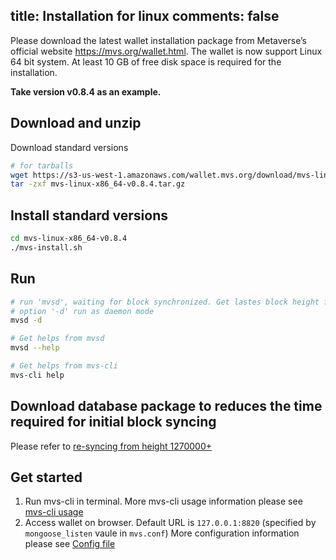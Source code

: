 title: Installation for linux
comments: false
---

Please download the latest wallet installation package from Metaverse’s official website <https://mvs.org/wallet.html>. The wallet is now support Linux 64 bit system. At least 10 GB of free disk space is required for the installation.

**Take version v0.8.4 as an example.**

## Download and unzip
Download standard versions
```bash
# for tarballs
wget https://s3-us-west-1.amazonaws.com/wallet.mvs.org/download/mvs-linux-x86_64-v0.8.4.tar.gz
tar -zxf mvs-linux-x86_64-v0.8.4.tar.gz
```

## Install standard versions
```bash
cd mvs-linux-x86_64-v0.8.4
./mvs-install.sh
```

## Run
```bash
# run 'mvsd', waiting for block synchronized. Get lastes block height from <https://explorer.mvs.org>.
# option '-d' run as daemon mode
mvsd -d

# Get helps from mvsd
mvsd --help

# Get helps from mvs-cli
mvs-cli help
```

## Download database package to reduces the time required for initial block syncing
Please refer to [re-syncing from height 1270000+](https://docs.mvs.org/docs/backup-account.html#Solution-2-re-syncing-from-height-1270000)

## Get started
1. Run mvs-cli in terminal.
    More mvs-cli usage information please see [mvs-cli usage](command-line.html#mvs-cli-usage)
2. Access wallet on browser.
    Default URL is `127.0.0.1:8820` (specified by `mongoose_listen` vaule in `mvs.conf`)
    More configuration information please see [Config file](config-file.html)
